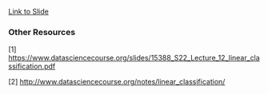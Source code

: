 [Link to Slide](https://docs.google.com/presentation/d/e/2PACX-1vT_cRs8vMzlsl7iS3DVLj1n7V9W2wY77YqDaCoF3yfY8vlHkbue9_CuT9ui_QEi5Q/pub?start=false&loop=false&delayms=3000)

### Other Resources
[1] https://www.datasciencecourse.org/slides/15388_S22_Lecture_12_linear_classification.pdf

[2] http://www.datasciencecourse.org/notes/linear_classification/